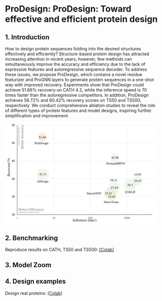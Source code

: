 # ProDesign: ProDesign: Toward effective and efficient protein design

## 1. Introduction
How to design protein sequences folding into the desired structures effectively and efficiently? Structure-based protein design has attracted increasing attention in recent years; however, few methods can simultaneously improve the accuracy and efficiency due to the lack of expressive features and autoregressive sequence decoder. To address these issues, we propose ProDesign, which contains a novel residue featurizer and ProGNN layers to generate protein sequences in a one-shot way with improved recovery. Experiments show that ProDesign could achieve 51.66\% recovery on CATH 4.2, while the inference speed is 70 times faster than the autoregressive competitors. In addition, ProDesign achieves 58.72\% and 60.42\% recovery scores on TS50 and TS500, respectively. We conduct comprehensive ablation studies to reveal the role of different types of protein features and model designs, inspiring further simplification and improvement.

<p align="center">
  <img src='./assets/acc_speed.png' width="600">
</p>


## 2. Benchmarking
Reproduce results on CATH, TS50 and TS500: [[Colab]](https://colab.research.google.com/drive/1HgXQCbsoK09mcVZmPgIWlCczY64l0iIX#scrollTo=ZHmVtYkqEPOr)



## 3. Model Zoom

## 4. Design examples

Design real proteins: [[Colab]](https://colab.research.google.com/drive/1z6vpKA5L1iAmBLfREbmy8VNOtDYlkY4Q#scrollTo=HrEgr33Ktzhs)